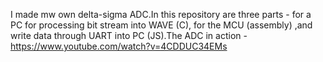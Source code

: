 I made mw own delta-sigma ADC.In this repository are three parts - for a PC for processing bit stream into WAVE   (C), for the MCU (assembly) ,and write data through UART into PC (JS).The ADC in action - https://www.youtube.com/watch?v=4CDDUC34EMs
